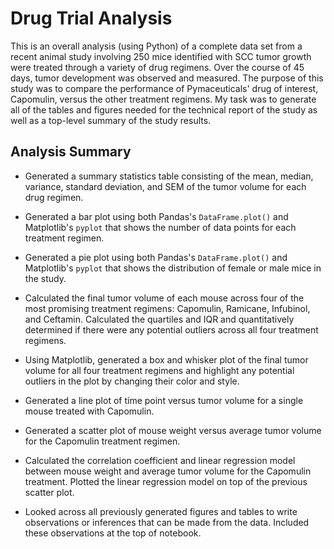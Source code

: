 # Drug Trial Analysis

This is an overall analysis (using Python) of a complete data set from a recent animal study involving 250 mice identified with SCC tumor growth were treated through a variety of drug regimens. Over the course of 45 days, tumor development was observed and measured. The purpose of this study was to compare the performance of Pymaceuticals' drug of interest, Capomulin, versus the other treatment regimens. My task was to generate all of the tables and figures needed for the technical report of the study as well as a top-level summary of the study results.

## Analysis Summary

* Generated a summary statistics table consisting of the mean, median, variance, standard deviation, and SEM of the tumor volume for each drug regimen.

* Generated a bar plot using both Pandas's `DataFrame.plot()` and Matplotlib's `pyplot` that shows the number of data points for each treatment regimen.

* Generated a pie plot using both Pandas's `DataFrame.plot()` and Matplotlib's `pyplot` that shows the distribution of female or male mice in the study.

* Calculated the final tumor volume of each mouse across four of the most promising treatment regimens: Capomulin, Ramicane, Infubinol, and Ceftamin. Calculated the quartiles and IQR and quantitatively determined if there were any potential outliers across all four treatment regimens.

* Using Matplotlib, generated a box and whisker plot of the final tumor volume for all four treatment regimens and highlight any potential outliers in the plot by changing their color and style.

* Generated a line plot of time point versus tumor volume for a single mouse treated with Capomulin.

* Generated a scatter plot of mouse weight versus average tumor volume for the Capomulin treatment regimen.

* Calculated the correlation coefficient and linear regression model between mouse weight and average tumor volume for the Capomulin treatment. Plotted the linear regression model on top of the previous scatter plot.

* Looked across all previously generated figures and tables to write observations or inferences that can be made from the data. Included these observations at the top of notebook.
